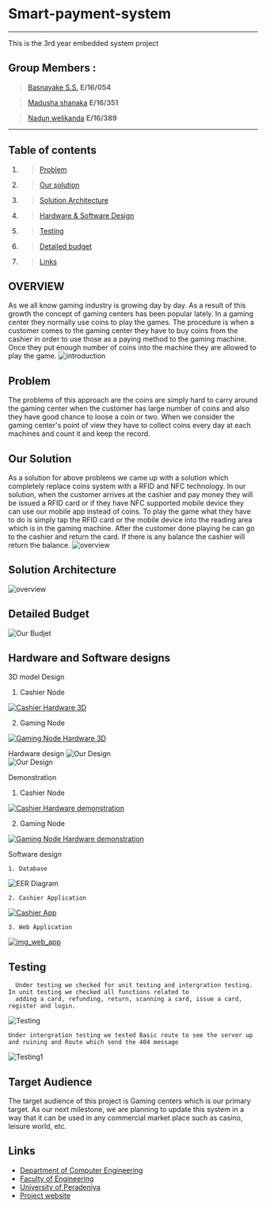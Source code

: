 
# Smart-payment-system
---
This is the 3rd year embedded system project
## Group Members : 
>[Basnayake S.S.](https://github.com/sathirauop) **E/16/054**

>[Madusha shanaka](https://github.com/MadushaShanaka) **E/16/351**

>[Nadun welikanda](https://github.com/Nadun360) **E/16/389**

---

## Table of contents

1. >[Problem](https://github.com/cepdnaclk/e16-3yp-smart-payment-system#problem)
2. >[Our solution](https://github.com/cepdnaclk/e16-3yp-smart-payment-system#our-solution)
3. >[Solution Architecture](https://github.com/cepdnaclk/e16-3yp-smart-payment-system#solution-architecture)
4. >[Hardware & Software Design](https://github.com/cepdnaclk/e16-3yp-smart-payment-systemr#hardware-and-software-design)
5. >[Testing](https://github.com/cepdnaclk/e16-3yp-smart-payment-system#testing)
6. >[Detailed budget](https://github.com/cepdnaclk/e16-3yp-smart-payment-system#detailed-budget)
7. >[Links](https://github.com/cepdnaclk/e16-3yp-smart-payment-system#Links)

## OVERVIEW
  As we all know gaming industry is growing day by day. As a result of this growth the concept of gaming centers has been popular lately. In a gaming center they normally use coins to play the games. The procedure is when a customer comes to the gaming center they have to buy coins from the cashier in order to use those as a paying method to the gaming machine. Once they put enough number of coins into the machine they are allowed to play the game.
![introduction](https://github.com/MadushaShanaka/e16-3yp-smart-payment-system/blob/main/images/smart_payment_system_intro.png?raw=true)

  
## Problem
  The problems of this approach are the coins are simply hard to carry around the gaming center when the customer has large number of coins and also they have good chance to loose a coin or two. When we consider the gaming center's point of view they have to collect coins every day at each machines and count it and keep the record.

## Our Solution
  As a solution for above problems we came up with a solution which completely replace coins system with a RFID and NFC technology. In our solution, when the customer arrives at the cashier and pay money they will be issued a RFID card or if they have NFC supported mobile device they can use our mobile app instead of coins. To play the game what they have to do is simply tap the RFID card or the mobile device into the reading area which is in the gaming machine. After the customer done playing he can go to the cashier and return the card. If there is any balance the cashier will return the balance.
  ![overview](https://github.com/cepdnaclk/e16-3yp-smart-payment-system/blob/main/images/main%20idea.PNG?raw=true)


## Solution Architecture
![overview](https://github.com/MadushaShanaka/e16-3yp-smart-payment-system/blob/main/images/smart_payment_system_overview.png?raw=true)

## Detailed Budget
![Our Budjet](https://github.com/sathirauop/e16-3yp-smart-payment-system/blob/main/images/Budget.jpeg?raw=true)  


## Hardware and Software designs
  
  3D model Design
  
  1. Cashier Node
  
  [![Cashier Hardware 3D](https://github.com/MadushaShanaka/e16-3yp-smart-payment-system/blob/main/Demonstration/img_cashier_hard_3d.jpg?raw=true)](https://youtu.be/4YNhmeZaI7E)
  
  2. Gaming Node

  [![Gaming Node Hardware 3D](https://github.com/MadushaShanaka/e16-3yp-smart-payment-system/blob/main/Demonstration/img_gaming_node_hard_3d.jpg)](https://youtu.be/KYDXmXD5vWg)
  
  Hardware design
![Our Design](https://github.com/sathirauop/e16-3yp-smart-payment-system/blob/main/Diagrams/EasyEDA_diagram.png?raw=true)  
![Our Design](https://github.com/MadushaShanaka/e16-3yp-smart-payment-system/blob/main/Diagrams/PCB/PCB.jpeg) 

  Demonstration
  1. Cashier Node
  
  [![Cashier Hardware demonstration](https://github.com/MadushaShanaka/e16-3yp-smart-payment-system/blob/main/Demonstration/img_cashier_hard.jpg)](https://youtu.be/FA2izcUz030)
  
  2. Gaming Node

  [![Gaming Node Hardware demonstration](https://github.com/MadushaShanaka/e16-3yp-smart-payment-system/blob/main/Demonstration/img_gaming_node.jpg)](https://youtu.be/XCwr7IixzDE)
  
  Software design
  
    1. Database
    
![EER Diagram](https://github.com/cepdnaclk/e16-3yp-smart-payment-system/blob/main/Diagrams/EER_diagram/EER_diagram.png?raw=true)  

    2. Cashier Application
    
 [![Cashier App](https://github.com/MadushaShanaka/e16-3yp-smart-payment-system/blob/main/Demonstration/img_cashier_app.jpg)](https://youtu.be/9UNsXmhzdWU)
 
    3. Web Application
    
[![img_web_app](https://user-images.githubusercontent.com/54934856/120007420-84286800-bff7-11eb-9ab5-6f6fdeaf4f03.jpg)](https://youtu.be/JaxcWVb3in4)

## Testing
      Under testing we checked for unit testing and intergration testing. In unit testing we checked all functions related to 
      adding a card, refunding, return, scanning a card, issue a card, register and login.
 ![Testing](https://github.com/cepdnaclk/e16-3yp-smart-payment-system/blob/main/images/Testing/unit%20testing.jpeg?raw=true)  
 
    Under intergration testing we tested Basic route to see the server up and ruining and Route which send the 404 message
 ![Testing1](https://github.com/cepdnaclk/e16-3yp-smart-payment-system/blob/main/images/Testing/integrtion%20testing.jpeg?raw=true)  
## Target Audience
  The target audience of this project is Gaming centers which is our primary target. As our next milestone, we are planning to update this system in a way that it can be used in any commercial market place such as casino, leisure world, etc.
  
## Links
- [Department of Computer Engineering](http://www.ce.pdn.ac.lk/)
- [Faculty of Engineering](http://eng.pdn.ac.lk/)
- [University of Peradeniya](https://www.pdn.ac.lk/)
- [Project website](https://cepdnaclk.github.io/e16-3yp-smart-payment-system/)


